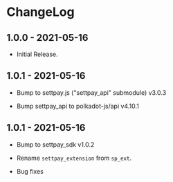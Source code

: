 # ChangeLog

## 1.0.0 - 2021-05-16

- Initial Release.


## 1.0.1 - 2021-05-16

- Bump to settpay.js ("settpay_api" submodule) v3.0.3

- Bump settpay_api to polkadot-js/api v4.10.1

## 1.0.1 - 2021-05-16

- Bump to settpay_sdk v1.0.2

- Rename `settpay_extension` from `sp_ext`.

- Bug fixes